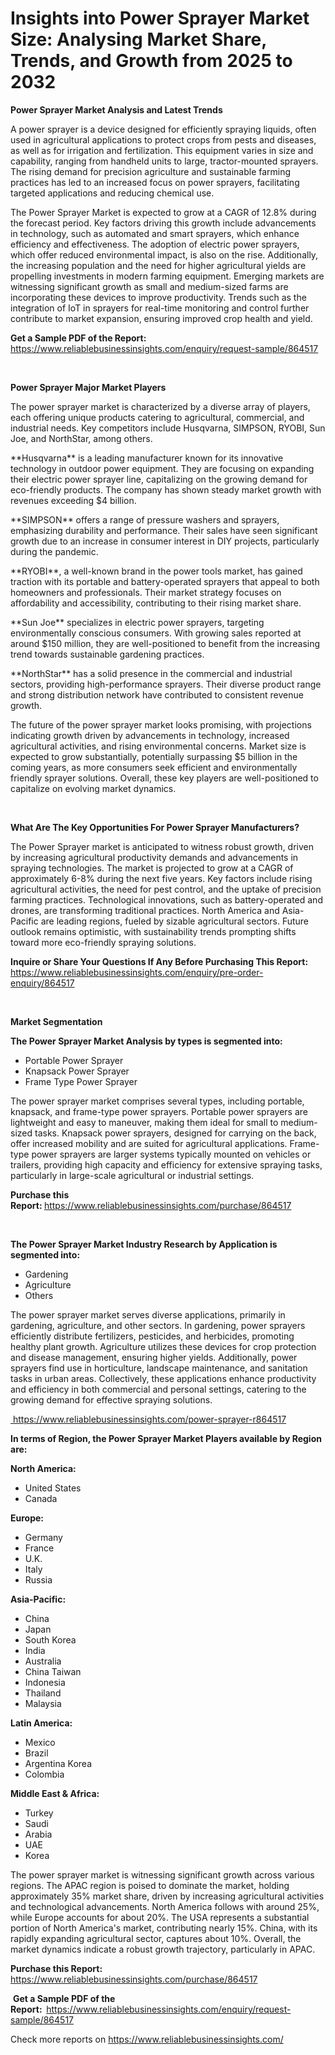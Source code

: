 <p><h1>Insights into Power Sprayer Market Size: Analysing Market Share, Trends, and Growth from 2025 to 2032</h1></p><p><strong>Power Sprayer Market Analysis and Latest Trends</strong></p>
<p><p>A power sprayer is a device designed for efficiently spraying liquids, often used in agricultural applications to protect crops from pests and diseases, as well as for irrigation and fertilization. This equipment varies in size and capability, ranging from handheld units to large, tractor-mounted sprayers. The rising demand for precision agriculture and sustainable farming practices has led to an increased focus on power sprayers, facilitating targeted applications and reducing chemical use.</p><p>The Power Sprayer Market is expected to grow at a CAGR of 12.8% during the forecast period. Key factors driving this growth include advancements in technology, such as automated and smart sprayers, which enhance efficiency and effectiveness. The adoption of electric power sprayers, which offer reduced environmental impact, is also on the rise. Additionally, the increasing population and the need for higher agricultural yields are propelling investments in modern farming equipment. Emerging markets are witnessing significant growth as small and medium-sized farms are incorporating these devices to improve productivity. Trends such as the integration of IoT in sprayers for real-time monitoring and control further contribute to market expansion, ensuring improved crop health and yield.</p></p>
<p><strong>Get a Sample PDF of the Report:&nbsp;</strong> <a href="https://www.reliablebusinessinsights.com/enquiry/request-sample/864517?utm_campaign=3106&utm_medium=2&utm_source=Github&utm_content=ia&utm_term=10042025&utm_id=power-sprayer">https://www.reliablebusinessinsights.com/enquiry/request-sample/864517</a></p>
<p>&nbsp;</p>
<p><strong>Power Sprayer Major Market Players</strong></p>
<p><p>The power sprayer market is characterized by a diverse array of players, each offering unique products catering to agricultural, commercial, and industrial needs. Key competitors include Husqvarna, SIMPSON, RYOBI, Sun Joe, and NorthStar, among others.</p><p>**Husqvarna** is a leading manufacturer known for its innovative technology in outdoor power equipment. They are focusing on expanding their electric power sprayer line, capitalizing on the growing demand for eco-friendly products. The company has shown steady market growth with revenues exceeding $4 billion.</p><p>**SIMPSON** offers a range of pressure washers and sprayers, emphasizing durability and performance. Their sales have seen significant growth due to an increase in consumer interest in DIY projects, particularly during the pandemic.</p><p>**RYOBI**, a well-known brand in the power tools market, has gained traction with its portable and battery-operated sprayers that appeal to both homeowners and professionals. Their market strategy focuses on affordability and accessibility, contributing to their rising market share.</p><p>**Sun Joe** specializes in electric power sprayers, targeting environmentally conscious consumers. With growing sales reported at around $150 million, they are well-positioned to benefit from the increasing trend towards sustainable gardening practices.</p><p>**NorthStar** has a solid presence in the commercial and industrial sectors, providing high-performance sprayers. Their diverse product range and strong distribution network have contributed to consistent revenue growth.</p><p>The future of the power sprayer market looks promising, with projections indicating growth driven by advancements in technology, increased agricultural activities, and rising environmental concerns. Market size is expected to grow substantially, potentially surpassing $5 billion in the coming years, as more consumers seek efficient and environmentally friendly sprayer solutions. Overall, these key players are well-positioned to capitalize on evolving market dynamics.</p></p>
<p>&nbsp;</p>
<p><strong>What Are The Key Opportunities For Power Sprayer Manufacturers?</strong></p>
<p><p>The Power Sprayer market is anticipated to witness robust growth, driven by increasing agricultural productivity demands and advancements in spraying technologies. The market is projected to grow at a CAGR of approximately 6-8% during the next five years. Key factors include rising agricultural activities, the need for pest control, and the uptake of precision farming practices. Technological innovations, such as battery-operated and drones, are transforming traditional practices. North America and Asia-Pacific are leading regions, fueled by sizable agricultural sectors. Future outlook remains optimistic, with sustainability trends prompting shifts toward more eco-friendly spraying solutions.</p></p>
<p><strong>Inquire or Share Your Questions If Any Before Purchasing This Report:</strong> <a href="https://www.reliablebusinessinsights.com/enquiry/pre-order-enquiry/864517?utm_campaign=3106&utm_medium=2&utm_source=Github&utm_content=ia&utm_term=10042025&utm_id=power-sprayer">https://www.reliablebusinessinsights.com/enquiry/pre-order-enquiry/864517</a></p>
<p>&nbsp;</p>
<p><strong>Market Segmentation</strong></p>
<p><strong>The Power Sprayer Market Analysis by types is segmented into:</strong></p>
<p><ul><li>Portable Power Sprayer</li><li>Knapsack Power Sprayer</li><li>Frame Type Power Sprayer</li></ul></p>
<p><p>The power sprayer market comprises several types, including portable, knapsack, and frame-type power sprayers. Portable power sprayers are lightweight and easy to maneuver, making them ideal for small to medium-sized tasks. Knapsack power sprayers, designed for carrying on the back, offer increased mobility and are suited for agricultural applications. Frame-type power sprayers are larger systems typically mounted on vehicles or trailers, providing high capacity and efficiency for extensive spraying tasks, particularly in large-scale agricultural or industrial settings.</p></p>
<p><strong>Purchase this Report:&nbsp;</strong><a href="https://www.reliablebusinessinsights.com/purchase/864517?utm_campaign=3106&utm_medium=2&utm_source=Github&utm_content=ia&utm_term=10042025&utm_id=power-sprayer">https://www.reliablebusinessinsights.com/purchase/864517</a></p>
<p>&nbsp;</p>
<p><strong>The Power Sprayer Market Industry Research by Application is segmented into:</strong></p>
<p><ul><li>Gardening</li><li>Agriculture</li><li>Others</li></ul></p>
<p><p>The power sprayer market serves diverse applications, primarily in gardening, agriculture, and other sectors. In gardening, power sprayers efficiently distribute fertilizers, pesticides, and herbicides, promoting healthy plant growth. Agriculture utilizes these devices for crop protection and disease management, ensuring higher yields. Additionally, power sprayers find use in horticulture, landscape maintenance, and sanitation tasks in urban areas. Collectively, these applications enhance productivity and efficiency in both commercial and personal settings, catering to the growing demand for effective spraying solutions.</p></p>
<p><a href="https://www.reliablebusinessinsights.com/power-sprayer-r864517?utm_campaign=3106&utm_medium=2&utm_source=Github&utm_content=ia&utm_term=10042025&utm_id=power-sprayer">&nbsp;https://www.reliablebusinessinsights.com/power-sprayer-r864517</a></p>
<p><strong>In terms of Region, the Power Sprayer Market Players available by Region are:</strong></p>
<p>
    <p> <strong> North America: </strong>
        <ul>
            <li>United States</li>
            <li>Canada</li>
        </ul>
        </p> 
    <p> <strong> Europe: </strong>
        <ul>
            <li>Germany</li>
            <li>France</li>
            <li>U.K.</li>
            <li>Italy</li>
            <li>Russia</li>
        </ul>
        </p> 
    <p> <strong> Asia-Pacific: </strong>
        <ul>
            <li>China</li>
            <li>Japan</li>
            <li>South Korea</li>
            <li>India</li>
            <li>Australia</li>
            <li>China Taiwan</li>
            <li>Indonesia</li>
            <li>Thailand</li>
            <li>Malaysia</li>
        </ul>
        </p> 
    <p> <strong> Latin America: </strong>
        <ul>
            <li>Mexico</li>
            <li>Brazil</li>
            <li>Argentina Korea</li>
            <li>Colombia</li>
        </ul>
        </p> 
    <p> <strong> Middle East & Africa: </strong>
        <ul>
            <li>Turkey</li>
            <li>Saudi</li>
            <li>Arabia</li>
            <li>UAE</li>
            <li>Korea</li>
        </ul>
    </p>
    </p>
<p><p>The power sprayer market is witnessing significant growth across various regions. The APAC region is poised to dominate the market, holding approximately 35% market share, driven by increasing agricultural activities and technological advancements. North America follows with around 25%, while Europe accounts for about 20%. The USA represents a substantial portion of North America's market, contributing nearly 15%. China, with its rapidly expanding agricultural sector, captures about 10%. Overall, the market dynamics indicate a robust growth trajectory, particularly in APAC.</p></p>
<p><strong>Purchase this Report: </strong><a href="https://www.reliablebusinessinsights.com/purchase/864517?utm_campaign=3106&utm_medium=2&utm_source=Github&utm_content=ia&utm_term=10042025&utm_id=power-sprayer">https://www.reliablebusinessinsights.com/purchase/864517</a></p>
<p>&nbsp;<strong>Get a Sample PDF of the Report:&nbsp;&nbsp;</strong><a href="https://www.reliablebusinessinsights.com/enquiry/request-sample/864517?utm_campaign=3106&utm_medium=2&utm_source=Github&utm_content=ia&utm_term=10042025&utm_id=power-sprayer">https://www.reliablebusinessinsights.com/enquiry/request-sample/864517</a></p>
<p><strong></strong></p>
<p>Check more reports on <a href="https://www.reliablebusinessinsights.com/?utm_campaign=3106&utm_medium=2&utm_source=Github&utm_content=ia&utm_term=10042025&utm_id=power-sprayer">https://www.reliablebusinessinsights.com/</a></p>